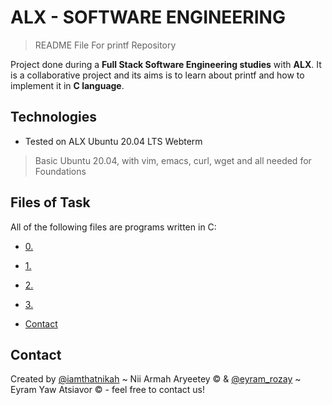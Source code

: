 # ALX - SOFTWARE ENGINEERING
> README File For printf Repository

Project done during a **Full Stack Software Engineering studies** with **ALX**. It is a collaborative project and its aims is to learn about printf and how to implement it in **C language**.

## Technologies
* Tested on ALX Ubuntu 20.04 LTS Webterm
> Basic Ubuntu 20.04, with vim, emacs, curl, wget and all needed for Foundations

## Files of Task
All of the following files are programs written in C:

* [0. ](#0-)
* [1.](#1)
* [2.](#2)
* [3.](#3)

* [Contact](#contact)

## Contact
Created by  [@iamthatnikah](https://www.twitter.com/) ~ Nii Armah Aryeetey &copy; &amp; [@eyram_rozay](https://www.twitter.com/) ~ Eyram Yaw Atsiavor &copy; - feel free to contact us!
